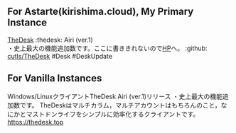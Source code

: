 ## For Astarte(kirishima.cloud), My Primary Instance

[TheDesk](https://thedesk.top) :thedesk: Airi (ver.1)  
・史上最大の機能追加数です。ここに書ききれないので[HP](https://thedesk.top)へ。
 :github: [cutls/TheDesk](https://github.com/cutls/TheDesk) #Desk #DeskUpdate

 ## For Vanilla Instances

 Windows/LinuxクライアントTheDesk Airi (ver.1)リリース
・史上最大の機能追加数です。
TheDeskはマルチカラム，マルチアカウントはもちろんのこと，なにかとマストドンライフをシンプルに効率化するクライアントです。
https://thedesk.top